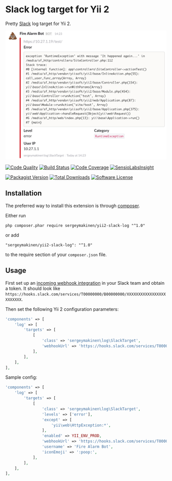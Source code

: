 # Slack log target for Yii 2

Pretty [Slack](https://slack.com) log target for Yii 2.

![Screenshot](docs/README.png)

[![Code Quality](https://img.shields.io/scrutinizer/g/sergeymakinen/yii2-slack-log.svg?style=flat-square)](https://scrutinizer-ci.com/g/sergeymakinen/yii2-slack-log) [![Build Status](https://img.shields.io/travis/sergeymakinen/yii2-slack-log.svg?style=flat-square)](https://travis-ci.org/sergeymakinen/yii2-slack-log) [![Code Coverage](https://img.shields.io/codecov/c/github/sergeymakinen/yii2-slack-log.svg?style=flat-square)](https://codecov.io/gh/sergeymakinen/yii2-slack-log) [![SensioLabsInsight](https://img.shields.io/sensiolabs/i/ba92b44d-afd3-463d-9d61-95ac316537af.svg?style=flat-square)](https://insight.sensiolabs.com/projects/ba92b44d-afd3-463d-9d61-95ac316537af)

[![Packagist Version](https://img.shields.io/packagist/v/sergeymakinen/yii2-slack-log.svg?style=flat-square)](https://packagist.org/packages/sergeymakinen/yii2-slack-log) [![Total Downloads](https://img.shields.io/packagist/dt/sergeymakinen/yii2-slack-log.svg?style=flat-square)](https://packagist.org/packages/sergeymakinen/yii2-slack-log) [![Software License](https://img.shields.io/badge/license-MIT-brightgreen.svg?style=flat-square)](LICENSE)

## Installation

The preferred way to install this extension is through [composer](https://getcomposer.org/download/).

Either run

```
php composer.phar require sergeymakinen/yii2-slack-log "^1.0"
```

or add

```
"sergeymakinen/yii2-slack-log": "^1.0"
```

to the require section of your `composer.json` file.

## Usage

First set up an [incoming webhook integration](https://my.slack.com/services/new/incoming-webhook/) in your Slack team and obtain a token. It should look like `https://hooks.slack.com/services/T00000000/B00000000/XXXXXXXXXXXXXXXXXXXXXXXX`.

Then set the following Yii 2 configuration parameters:

```php
'components' => [
    'log' => [
        'targets' => [
            [
                'class' => 'sergeymakinen\log\SlackTarget',
                'webhookUrl' => 'https://hooks.slack.com/services/T00000000/B00000000/XXXXXXXXXXXXXXXXXXXXXXXX',
            ],
        ],
    ],
],
```

Sample config:

```php
'components' => [
    'log' => [
        'targets' => [
            [
                'class' => 'sergeymakinen\log\SlackTarget',
                'levels' => ['error'],
                'except' => [
                    'yii\web\HttpException:*',
                ],
                'enabled' => YII_ENV_PROD,
                'webhookUrl' => 'https://hooks.slack.com/services/T00000000/B00000000/XXXXXXXXXXXXXXXXXXXXXXXX',
                'username' => 'Fire Alarm Bot',
                'iconEmoji' => ':poop:',
            ],
        ],
    ],
],
```
